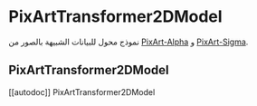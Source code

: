 # PixArtTransformer2DModel
نموذج محول للبيانات الشبيهة بالصور من [PixArt-Alpha](https://huggingface.co/papers/2310.00426) و [PixArt-Sigma](https://huggingface.co/papers/2403.04692).

## PixArtTransformer2DModel

[[autodoc]] PixArtTransformer2DModel